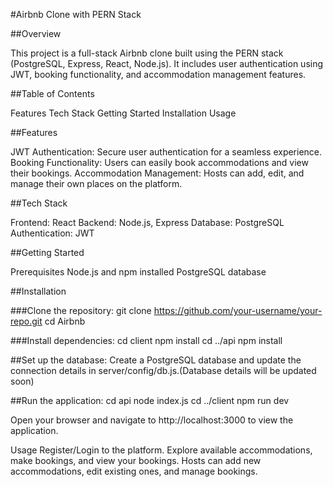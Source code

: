 #Airbnb Clone with PERN Stack

##Overview

This project is a full-stack Airbnb clone built using the PERN stack (PostgreSQL, Express, React, Node.js). It includes user authentication using JWT, booking functionality, and accommodation management features.

##Table of Contents

Features
Tech Stack
Getting Started
Installation
Usage

##Features

JWT Authentication: Secure user authentication for a seamless experience.
Booking Functionality: Users can easily book accommodations and view their bookings.
Accommodation Management: Hosts can add, edit, and manage their own places on the platform.

##Tech Stack

Frontend: React
Backend: Node.js, Express
Database: PostgreSQL
Authentication: JWT

##Getting Started

Prerequisites
Node.js and npm installed
PostgreSQL database

##Installation

###Clone the repository:
git clone https://github.com/your-username/your-repo.git
cd Airbnb

###Install dependencies:
cd client
npm install
cd ../api
npm install

##Set up the database:
Create a PostgreSQL database and update the connection details in server/config/db.js.(Database details will be updated soon)

##Run the application:
cd api
node index.js
cd ../client
npm run dev

Open your browser and navigate to http://localhost:3000 to view the application.

Usage
Register/Login to the platform.
Explore available accommodations, make bookings, and view your bookings.
Hosts can add new accommodations, edit existing ones, and manage bookings.
